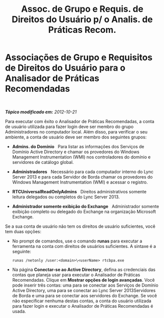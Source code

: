 ﻿---
title: "Assoc. de Grupo e Requis. de Direitos do Usuário p/ o Analis. de Práticas Recom."
TOCTitle: "Assoc. de Grupo e Requis. de Direitos do Usuário p/ o Analis. de Práticas Recom."
ms:assetid: f812e343-8f75-454e-b7a8-1b404e32071a
ms:mtpsurl: https://technet.microsoft.com/pt-br/library/Gg591354(v=OCS.15)
ms:contentKeyID: 49308652
ms.date: 05/19/2016
mtps_version: v=OCS.15
ms.translationtype: HT
---

# Associações de Grupo e Requisitos de Direitos do Usuário para o Analisador de Práticas Recomendadas

 

_**Tópico modificado em:** 2012-10-21_

Para executar com êxito o Analisador de Práticas Recomendadas, a conta de usuário utilizada para fazer login deve ser membro do grupo Administradores no computador local. Além disso, para verificar o seu ambiente, a conta de usuário deve ser membro dos seguintes grupos:

  - **Admins. do Domínio**   Para listar as informações dos Serviços de Domínio Active Directory e chamar os provedores do Windows Management Instrumentation (WMI) nos controladores do domínio e servidores de catálogo global.

  - **Administradores**   Necessário para cada computador interno do Lync Server 2013 e para cada Servidor de Borda chamar os provedores do Windows Management Instrumentation (WMI) e acessar o registro.

  - **RTCUniversalReadOnlyAdmins**   Direitos administrativos somente leitura delegados ou completos do Lync Server 2013.

  - **Administrador somente exibição do Exchange**   Administrador somente exibição completo ou delegado do Exchange na organização Microsoft Exchange.

Se a sua conta de usuário não tem os direitos de usuário suficientes, você tem duas opções:

  - No prompt de comandos, use o comando **runas** para executar a ferramenta na conta com direitos de usuários suficientes. A sintaxe é a seguinte:
    
        runas /netonly /user:<domain>\<userName> rtcbpa.exe

  - Na página **Conectar-se ao Active Directory**, defina as credenciais das contas que planeja usar para executar o Analisador de Práticas Recomendadas. Clique em **Mostrar opções de login avançadas**. Você pode inserir três contas: uma para se conectar aos Serviços de Domínio Active Directory, uma para se conectar ao Lync Server 2013Servidores de Borda e uma para se conectar aos servidores do Exchange. Se você não especificar nenhuma destas contas, a conta do usuário utilizada para fazer login e executar o Analisador de Práticas Recomendadas é usada.

